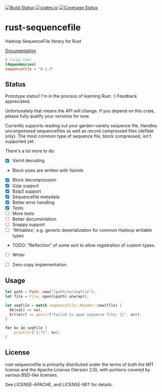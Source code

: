 [![Build Status](https://travis-ci.org/Xorlev/rust-sequencefile.svg?branch=master)](https://travis-ci.org/Xorlev/rust-sequencefile)
[![crates.io](http://meritbadge.herokuapp.com/sequencefile)](https://crates.io/crates/sequencefile)
[![Coverage Status](https://coveralls.io/repos/github/Xorlev/rust-sequencefile/badge.svg?branch=master)](https://coveralls.io/github/Xorlev/rust-sequencefile?branch=master)

# rust-sequencefile
Hadoop SequenceFile library for Rust

[Documentation](https://xorlev.github.io/rust-sequencefile/)

```toml
# Cargo.toml
[dependencies]
sequencefile = "0.1.3"
```

## Status
Prototype status! I'm in the process of learning Rust. :) Feedback appreciated.

Unfortunately that means the API will change. If you depend on this crate, please fully qualify your versions
for now.

Currently supports reading out your garden-variety sequence file. Handles uncompressed sequencefiles
as well as record compressed files (deflate only). The most common type of sequence file, block compressed,
isn't supported yet.

There's a lot more to do:
- [X] Varint decoding
 - Block sizes are written with Varints
- [X] Block decompression
- [X] Gzip support
- [X] Bzip2 support
- [X] Sequencefile metadata
- [X] Better error handling
- [X] Tests
- [ ] More tests
- [ ] Better documentation
- [ ] Snappy support
- [ ] 'Writables', e.g. generic deserialization for common Hadoop writable types
 - TODO: "Reflection" of some sort to allow registration of custom types.
- [ ] Writer
- [ ] Zero-copy implementation.


## Usage
```rust
let path = Path::new("/path/to/seqfile");
let file = File::open(&path).unwrap();

let seqfile = match sequencefile::Reader::new(file) {
  Ok(val) => val,
  Err(err) => panic!("Failed to open sequence file: {}", err),
}

for kv in seqfile {
    println!("{:?}", kv);
}
```

## License
rust-sequencefile is primarily distributed under the terms of both the MIT license and the Apache License (Version 2.0),
with portions covered by various BSD-like licenses.

See LICENSE-APACHE, and LICENSE-MIT for details.
